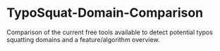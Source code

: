 # TypoSquat-Domain-Comparison
Comparison of the current free tools available to detect potential typos squatting domains and a feature/algorithm overview. 
